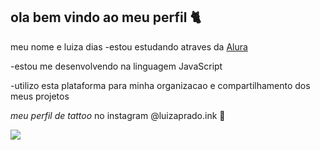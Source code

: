 ## ola bem vindo ao meu perfil 🐈

meu nome e luiza dias 
-estou estudando atraves da [Alura](https://www.alura.com.br)

-estou me desenvolvendo na linguagem JavaScript

-utilizo esta plataforma para minha organizacao e compartilhamento dos meus projetos

*meu perfil de tattoo* no instagram
@luizaprado.ink 💟

![](https://media1.tenor.com/m/GOabrbLMl4AAAAAd/plink-cat-plink.gif)

